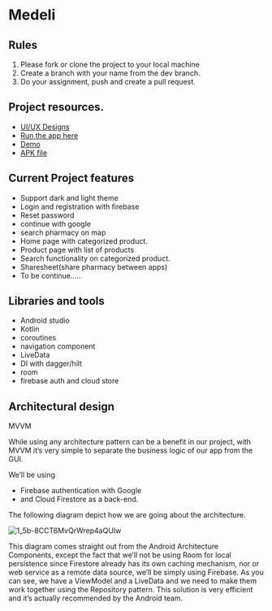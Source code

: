 # Medeli

Rules
----------
1. Please fork or clone the project to your local machine
2. Create a branch with your name from the dev branch.
3. Do your assignment, push and create a pull request.


Project resources.
----------------------
* [UI/UX Designs](https://www.figma.com/file/AyHDaS14pMbJRusNVHyEHj/Taha-Pharmacy-preview-(Community)?node-id=1%3A9718&t=TI6PpYfKv4xYCAdD-0)
* [Run the app here](https://appetize.io/app/3o5cacis55xgbegsi7ib3tokle?device=pixel6&osVersion=12.0&scale=75)
* [Demo](https://www.loom.com/share/337b0c571ba748bd8312e02e8dbf9056)
* [APK file](https://drive.google.com/file/d/1TgS2YMke2-Q3o63sWUPyPy5sJN7JUEf-/view)

Current Project features
-----------------
* Support dark and light theme
* Login and registration with firebase
* Reset password
* continue with google
* search pharmacy on map
* Home page with categorized product.
* Product page with list of products
* Search functionality on categorized product.
* Sharesheet(share pharmacy between apps)
* To be continue.....


Libraries and tools
-------------------
* Android studio
* Kotlin
* coroutines
* navigation component
* LiveData
* DI with dagger/hilt
* room
* firebase auth and cloud store


Architectural design
----------------------
MVVM

While using any architecture pattern can be a benefit in our project, with MVVM it’s very simple to separate the business logic of our app from the GUI.

We’ll be using 
* Firebase authentication with Google 
* and Cloud Firestore as a back-end. 

The following diagram depict how we are going about the architecture.

![1_5b-8CCT6MvQrWrep4aQUIw](https://user-images.githubusercontent.com/43262139/202090128-d644079b-b295-4ab5-9731-905abb60457b.png)

This diagram comes straight out from the Android Architecture Components, except the fact that we’ll not be using Room for local persistence since Firestore already has its own caching mechanism, nor or web service as a remote data source, we’ll be simply using Firebase. As you can see, we have a ViewModel and a LiveData and we need to make them work together using the Repository pattern. This solution is very efficient and it’s actually recommended by the Android team.

